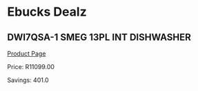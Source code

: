 
# Ebucks Dealz
## DWI7QSA-1 SMEG 13PL INT DISHWASHER
[Product Page](https://www.ebucks.com/web/shop/productSelected.do?prodId=849583176&catId=704983786)

Price: R11099.00

Savings: 401.0


	